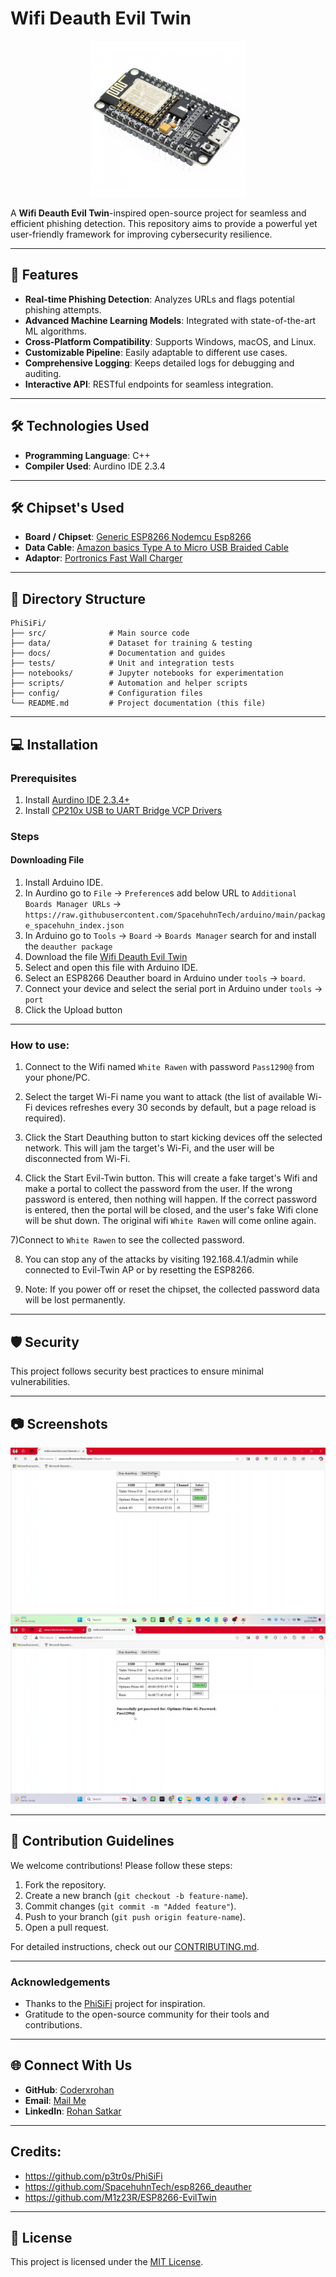 # Wifi Deauth Evil Twin

<div align="center">
    <img src="https://github.com/Coderxrohan/Wifi-Deauth-Evil-Twin/blob/main/Images/ESP8266%20Node%20MCU.png" width="250" height="250 " alt="Project Logo">
</div>


A **Wifi Deauth Evil Twin**-inspired open-source project for seamless and efficient phishing detection. This repository aims to provide a powerful yet user-friendly framework for improving cybersecurity resilience.

---

## 🚀 Features

- **Real-time Phishing Detection**: Analyzes URLs and flags potential phishing attempts.
- **Advanced Machine Learning Models**: Integrated with state-of-the-art ML algorithms.
- **Cross-Platform Compatibility**: Supports Windows, macOS, and Linux.
- **Customizable Pipeline**: Easily adaptable to different use cases.
- **Comprehensive Logging**: Keeps detailed logs for debugging and auditing.
- **Interactive API**: RESTful endpoints for seamless integration.

---

## 🛠️ Technologies Used

- **Programming Language**: C++
- **Compiler Used**: Aurdino IDE 2.3.4
  

---

## 🛠️ Chipset's Used

- **Board / Chipset**: [Generic ESP8266 Nodemcu Esp8266](https://amzn.in/d/dZRqXoX)
- **Data Cable**: [Amazon basics Type A to Micro USB Braided Cable](https://amzn.in/d/gYF2WOa)
- **Adaptor**: [Portronics Fast Wall Charger](https://amzn.in/d/jdseyjr)
---

## 📂 Directory Structure

```
PhiSiFi/
├── src/              # Main source code
├── data/             # Dataset for training & testing
├── docs/             # Documentation and guides
├── tests/            # Unit and integration tests
├── notebooks/        # Jupyter notebooks for experimentation
├── scripts/          # Automation and helper scripts
├── config/           # Configuration files
└── README.md         # Project documentation (this file)
```

---

## 💻 Installation

### Prerequisites

1. Install [Aurdino IDE 2.3.4+ ](https://www.arduino.cc/en/software)
2. Install [CP210x USB to UART Bridge VCP Drivers](https://www.silabs.com/developer-tools/usb-to-uart-bridge-vcp-drivers?tab=downloads)

### Steps
#### Downloading File
1) Install Arduino IDE.
2) In Aurdino go to ```File``` -> ```Preference```s add below URL to ```Additional Boards Manager URLs``` -> ```https://raw.githubusercontent.com/SpacehuhnTech/arduino/main/package_spacehuhn_index.json```
3) In Arduino go to ```Tools```  -> ```Board``` -> ```Boards Manager``` search for and install the ```deauther package```
4) Download the file [Wifi Deauth Evil Twin](https://github.com/Coderxrohan/Wifi-Deauth-Evil-Twin/blob/main/ESP8266_Wifi_Deauth_Evil_Twin.ino)
5) Select and open this file with Arduino IDE.
6) Select an ESP8266 Deauther board in Arduino under ```tools``` -> ```board```.
7) Connect your device and select the serial port in Arduino under ```tools``` -> ```port```
8) Click the Upload button

---
### How to use:
1) Connect to the Wifi named ```White Rawen``` with password ```Pass1290@``` from your phone/PC.
   
2) Select the target Wi-Fi name you want to attack (the list of available Wi-Fi devices refreshes every 30 seconds by default, but a page reload is required).
   
4) Click the Start Deauthing button to start kicking devices off the selected network. This will jam the target's Wi-Fi, and the user will be disconnected from Wi-Fi.
   
6) Click the Start Evil-Twin button. This will create a fake target's Wifi and make a portal to collect the password from the user. If the wrong password is entered, then nothing will happen. If the correct password is entered, then the portal will be closed, and the user's fake Wifi clone will be shut down. The original wifi ```White Rawen``` will come online again.

7)Connect to ```White Rawen``` to see the collected password.
   
8) You can stop any of the attacks by visiting 192.168.4.1/admin while connected to Evil-Twin AP or by resetting the ESP8266.
  
9) Note: If you power off or reset the chipset, the collected password data will be lost permanently.

---

## 🛡️ Security

This project follows security best practices to ensure minimal vulnerabilities.


---

## 📷 Screenshots

![Screenshot 1](https://github.com/Coderxrohan/Wifi-Deauth-Evil-Twin/blob/main/Images/Screenshot%20(1).png)
![Screenshot 2](https://github.com/Coderxrohan/Wifi-Deauth-Evil-Twin/blob/main/Images/Screenshot%20(2).png)

---

## 🤝 Contribution Guidelines

We welcome contributions! Please follow these steps:

1. Fork the repository.
2. Create a new branch (`git checkout -b feature-name`).
3. Commit changes (`git commit -m "Added feature"`).
4. Push to your branch (`git push origin feature-name`).
5. Open a pull request.

For detailed instructions, check out our [CONTRIBUTING.md](docs/CONTRIBUTING.md).

---

### Acknowledgements

- Thanks to the [PhiSiFi](https://github.com/p3tr0s/PhiSiFi) project for inspiration.
- Gratitude to the open-source community for their tools and contributions.

---

## 🌐 Connect With Us

- **GitHub**: [Coderxrohan](https://github.com/YourUsername)
- **Email**: [Mail Me](coderxrohan@gmail.com)
- **LinkedIn**: [Rohan Satkar](https://www.linkedin.com/in/rohansatkar)

---
## Credits:

- https://github.com/p3tr0s/PhiSiFi
- https://github.com/SpacehuhnTech/esp8266_deauther
- https://github.com/M1z23R/ESP8266-EvilTwin

---
## 📄 License

This project is licensed under the [MIT License](LICENSE).
